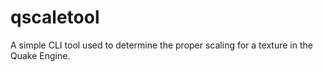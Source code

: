 # qscaletool
A simple CLI tool used to determine the proper scaling for a texture in the Quake Engine.
